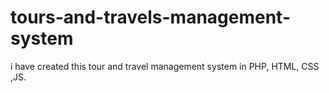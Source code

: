 # tours-and-travels-management-system
i have created this tour and travel management system in PHP, HTML, CSS ,JS.
